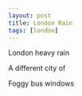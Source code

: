 ```yaml
---
layout: post
title: London Rain
tags: [london]
---
```


London heavy rain

A different city of

Foggy bus windows
